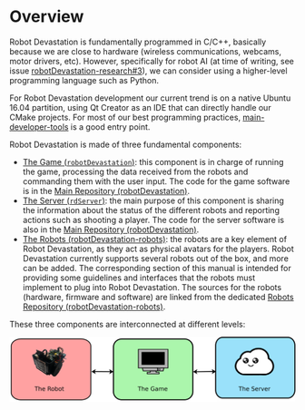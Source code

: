# Overview

Robot Devastation is fundamentally programmed in C/C++, basically because we are close to hardware (wireless communications, webcams, motor drivers, etc). However, specifically for robot AI (at time of writing, see issue [robotDevastation-research#3](https://github.com/asrob-uc3m/robotDevastation-research/issues/3)), we can consider using a higher-level programming language such as Python.

For Robot Devastation development our current trend is on a native Ubuntu 16.04 partition, using Qt Creator as an IDE that can directly handle our CMake projects. For most of our best programming practices, [main-developer-tools](https://github.com/roboticslab-uc3m/developer-manual/blob/master/main-developer-tools.md) is a good entry point.

Robot Devastation is made of three fundamental components:
* [The Game (`robotDevastation`)](/robotDevastation/README.md): this component is in charge of running the game, processing the data received from the robots and commanding them with the user input. The code for the game software is in the [Main Repository (robotDevastation)](https://github.com/asrob-uc3m/robotDevastation).
* [The Server (`rdServer`)](/rdServer/README.md): the main purpose of this component is sharing the information about the status of the different robots and reporting actions such as shooting a player. The code for the server software is also in the [Main Repository (robotDevastation)](https://github.com/asrob-uc3m/robotDevastation).
* [The Robots (robotDevastation-robots)](/robots.md): the robots are a key element of Robot Devastation, as they act as physical avatars for the players. Robot Devastation currently supports several robots out of the box, and more can be added. The corresponding section of this manual is intended for providing some guidelines and interfaces that the robots must implement to plug into Robot Devastation. The sources for the robots (hardware, firmware and software) are linked from the dedicated [Robots Repository (robotDevastation-robots)](https://github.com/asrob-uc3m/robotDevastation-robots).

These three components are interconnected at different levels:

![The Robot <-> The Game <-> The Server](/assets/overview.png)
